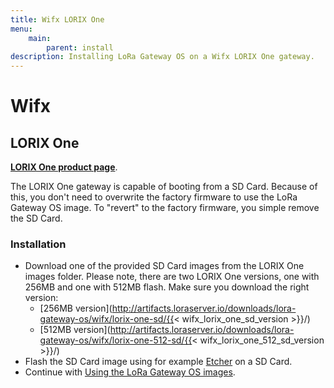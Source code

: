 ```yaml
---
title: Wifx LORIX One
menu:
    main:
        parent: install
description: Installing LoRa Gateway OS on a Wifx LORIX One gateway.
---
```


# Wifx

## LORIX One

**[LORIX One product page](https://www.lorixone.io/)**.

The LORIX One gateway is capable of booting from a SD Card. Because of this,
you don't need to overwrite the factory firmware to use the LoRa Gateway OS
image. To "revert" to the factory firmware, you simple remove the SD Card.

### Installation

* Download one of the provided SD Card images from the LORIX One images folder.
  Please note, there are two LORIX One versions, one with 256MB and one with
  512MB flash. Make sure you download the right version:
  * [256MB version](http://artifacts.loraserver.io/downloads/lora-gateway-os/wifx/lorix-one-sd/{{< wifx_lorix_one_sd_version >}}/)
  * [512MB version](http://artifacts.loraserver.io/downloads/lora-gateway-os/wifx/lorix-one-512-sd/{{< wifx_lorix_one_512_sd_version >}}/)
* Flash the SD Card image using for example [Etcher](https://www.balena.io/etcher/) on a SD Card.
* Continue with [Using the LoRa Gateway OS images](/lora-gateway-os/use/).
